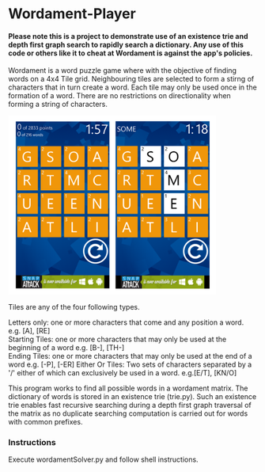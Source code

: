 # Wordament-Player

#### Please note this is a project to demonstrate use of an existence trie and depth first graph search to rapidly search a dictionary. Any use of this code or others like it to cheat at Wordament is against the app's policies.

Wordament is a word puzzle game where with the objective of finding words on a 4x4 Tile grid. Neighbouring tiles are selected to form a stirng of characters that in turn create a word. Each tile may only be used once in the formation of a  word. There are no restrictions on directionality when forming a string of characters.

<img src="./img/img01.png" width="420px">

Tiles are any of the four following types.

Letters only: one or more characters that come and any position a word. e.g. [A], [RE]  
Starting Tiles: one or more characters that may only be used at the beginning of a word e.g. [B-],  [TH-]  
Ending Tiles: one or more characters that may only be used at the end of a word e.g. [-P], [-ER]
Either Or Tiles: Two sets of characters separated by a '/' either of which can exclusively be used in a word. e.g.[E/T], [KN/O]

This program works to find all possible words in a wordament matrix. The dictionary of words is stored in an existence trie (trie.py). Such an existence trie enables fast recursive searching during a depth first graph traversal of the matrix as no duplicate searching computation is carried out for words with common prefixes. 

### Instructions
Execute wordamentSolver.py and follow shell instructions.
